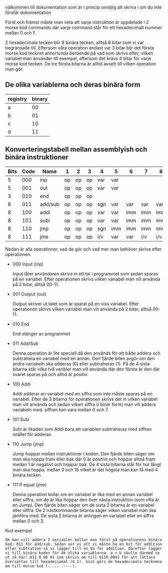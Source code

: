 välkommen till dokumentation som är i princip omöjlig att skriva i om du inte förstår dokumentation

Först och främst måste man veta att varje instruktion är uppdelade i 2 morse kod commands där varje 
command står för ett hexadecimalt nummer mellan 0 och F.

2 hexadecimala tecken blir 8 binära tecken, alltså 8 bitar som vi var begränsade till. 
Eftersom våra operation endast var 3 bitar blir det första morse kod tecknet annorlunda beroende på 
vad som skrivs efter, vilken variabel man använder till exempel, eftersom det krävs 4 bitar för varje morse kod tecken.
De tre första bitarna är alltid avsett till vilken operation man gör.


## De olika variablerna och deras binära form

|registry|binary|
|--------|------|
| a      | 00   |
| b      | 01   |
| c      | 10   |
| d      | 11   |


## Konverteringstabell mellan assemblyish och binära instruktioner

| Bits | Code | Name    | 1   | 2   | 3   | 4   | 5   | 6   | 7   | 8   |
|------|------|---------|-----|-----|-----|-----|-----|-----|-----|-----|
| 5    | 000  | inp     | op  | op  | op  | var | var |     |     |     |
| 5    | 001  | out     | op  | op  | op  | var | var |     |     |     |
| 3    | 010  | end     | op  | op  | op  |     |     |     |     |     |
| 8    | 011  | add/sub | op  | op  | op  | sgn | var | var | var | var |
| 8    | 100  | addi    | op  | op  | op  | var | var | imm | imm | imm |
| 8    | 101  | subi    | op  | op  | op  | var | var | imm | imm | imm |
| 8    | 110  | jmp     | op  | op  | op  | sgn | imm | imm | imm | imm |
| 8    | 111  | jme     | op  | op  | op  | i/v | var | var | i/v | i/v |




Nedan är alla operationer, vad de gör och vad mer man behöver skriva efter operationen.

- 000 Input (inp)

    Input låter användaren skriva in ett tal i programmet som sedan sparas på en variabel. 
    Efter operationen skrivs vilken variabel man vill använda på 2 bitar, alltså 00-11. 


- 001 Output (out)

    Output skriver ut talet som är sparat på en viss variabel. 
    Efter operationen skrivs vilken variabel man vill använda på 2 bitar, alltså 00-11. 


- 010 End

    End stänger av programmet


- 011 Add/Sub

    Denna operation är lite speciell då den används för att både addera och subtrahera en variabel med en annan.
    Den fjärde biten avgör om den andra variabeln ska adderas (0) eller subtraheras (1). 
    På de 4 sista bitarna står vilka två varibler man vill använda där den första är den där svaret sparas på och alltid är positiv. 


- 100 Addi

    Addi adderar en variabel med en siffra som inte måste sparas på en variabel.
    Efter de 3 bitarna för operationen skrivs det in vilken variabel man vill använda och sedan vilken 
    siffra (i binär form) man vill addera variabeln med. siffran kan vara mellan 0 och 7.  


- 101 Subi

    Subi är likadan som Addi bara att variablen subtraheras med siffran istället för adderas. 


- 110 Jump (jmp)

    Jump hoppar mellan instruktioner i koden. 
    Den fjärde biten säger om man ska hoppa fram eller bak där 0 är positivt och hoppar alltså fram medan 1 är negativt och hoppar bak.
    De 4 sista bitarna står för hur långt man ska hoppa, mellan 0 och 15 vilket är det högsta man kan få med 4 binära tecken


- 111 If equal (jme)

    Denna operation kollar om en variabel är lika med en annan variabel eller siffra, om de är lika hoppar den över nästa instruktion (som ofta är en Jump). 
    Den fjärde biten säger om de sista 2 bitarna är en variabel eller siffra. 
    De 2 nästkommande bitarna säger vilken variabel man ska jämföra med. 
    De sista 2 bitarna är antingen en variabel eller en siffra mellan 0 och 3. 


Kod exempel
    
    Om man vill addera 2 variabler kollar man först på operationens binära kod: 011 för add/sub. Sedan ser vi att vi måste ha en bit för addition eller subtration så vi lägger till en 0a för addition. Därefter lägger vi till binära koden för de olika variablerna. a + b skulle därmed se ut så här: 011 0 00 01 som skrivs om till 0110 0001 för att lättare översättas till hexadeciamal (6 1). Sist görs de hexadecimala tecknena om till morse kod (-.... .----).
